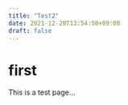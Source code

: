 ```yaml
---
title: "Test2"
date: 2021-12-20T13:54:50+09:00
draft: false
---
```


# first
This is a test page...
